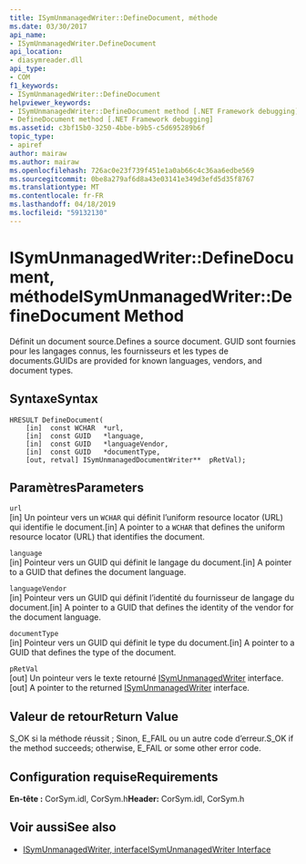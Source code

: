 ```yaml
---
title: ISymUnmanagedWriter::DefineDocument, méthode
ms.date: 03/30/2017
api_name:
- ISymUnmanagedWriter.DefineDocument
api_location:
- diasymreader.dll
api_type:
- COM
f1_keywords:
- ISymUnmanagedWriter::DefineDocument
helpviewer_keywords:
- ISymUnmanagedWriter::DefineDocument method [.NET Framework debugging]
- DefineDocument method [.NET Framework debugging]
ms.assetid: c3bf15b0-3250-4bbe-b9b5-c5d695289b6f
topic_type:
- apiref
author: mairaw
ms.author: mairaw
ms.openlocfilehash: 726ac0e23f739f451e1a0ab66c4c36aa6edbe569
ms.sourcegitcommit: 0be8a279af6d8a43e03141e349d3efd5d35f8767
ms.translationtype: MT
ms.contentlocale: fr-FR
ms.lasthandoff: 04/18/2019
ms.locfileid: "59132130"
---
```

# <a name="isymunmanagedwriterdefinedocument-method"></a><span data-ttu-id="c99c9-102">ISymUnmanagedWriter::DefineDocument, méthode</span><span class="sxs-lookup"><span data-stu-id="c99c9-102">ISymUnmanagedWriter::DefineDocument Method</span></span>
<span data-ttu-id="c99c9-103">Définit un document source.</span><span class="sxs-lookup"><span data-stu-id="c99c9-103">Defines a source document.</span></span> <span data-ttu-id="c99c9-104">GUID sont fournies pour les langages connus, les fournisseurs et les types de documents.</span><span class="sxs-lookup"><span data-stu-id="c99c9-104">GUIDs are provided for known languages, vendors, and document types.</span></span>  
  
## <a name="syntax"></a><span data-ttu-id="c99c9-105">Syntaxe</span><span class="sxs-lookup"><span data-stu-id="c99c9-105">Syntax</span></span>  
  
```  
HRESULT DefineDocument(  
    [in]  const WCHAR  *url,  
    [in]  const GUID   *language,  
    [in]  const GUID   *languageVendor,  
    [in]  const GUID   *documentType,  
    [out, retval] ISymUnmanagedDocumentWriter**  pRetVal);  
```  
  
## <a name="parameters"></a><span data-ttu-id="c99c9-106">Paramètres</span><span class="sxs-lookup"><span data-stu-id="c99c9-106">Parameters</span></span>  
 `url`  
 <span data-ttu-id="c99c9-107">[in] Un pointeur vers un `WCHAR` qui définit l’uniform resource locator (URL) qui identifie le document.</span><span class="sxs-lookup"><span data-stu-id="c99c9-107">[in] A pointer to a `WCHAR` that defines the uniform resource locator (URL) that identifies the document.</span></span>  
  
 `language`  
 <span data-ttu-id="c99c9-108">[in] Pointeur vers un GUID qui définit le langage du document.</span><span class="sxs-lookup"><span data-stu-id="c99c9-108">[in] A pointer to a GUID that defines the document language.</span></span>  
  
 `languageVendor`  
 <span data-ttu-id="c99c9-109">[in] Pointeur vers un GUID qui définit l’identité du fournisseur de langage du document.</span><span class="sxs-lookup"><span data-stu-id="c99c9-109">[in] A pointer to a GUID that defines the identity of the vendor for the document language.</span></span>  
  
 `documentType`  
 <span data-ttu-id="c99c9-110">[in] Pointeur vers un GUID qui définit le type du document.</span><span class="sxs-lookup"><span data-stu-id="c99c9-110">[in] A pointer to a GUID that defines the type of the document.</span></span>  
  
 `pRetVal`  
 <span data-ttu-id="c99c9-111">[out] Un pointeur vers le texte retourné [ISymUnmanagedWriter](../../../../docs/framework/unmanaged-api/diagnostics/isymunmanagedwriter-interface.md) interface.</span><span class="sxs-lookup"><span data-stu-id="c99c9-111">[out] A pointer to the returned [ISymUnmanagedWriter](../../../../docs/framework/unmanaged-api/diagnostics/isymunmanagedwriter-interface.md) interface.</span></span>  
  
## <a name="return-value"></a><span data-ttu-id="c99c9-112">Valeur de retour</span><span class="sxs-lookup"><span data-stu-id="c99c9-112">Return Value</span></span>  
 <span data-ttu-id="c99c9-113">S_OK si la méthode réussit ; Sinon, E_FAIL ou un autre code d’erreur.</span><span class="sxs-lookup"><span data-stu-id="c99c9-113">S_OK if the method succeeds; otherwise, E_FAIL or some other error code.</span></span>  
  
## <a name="requirements"></a><span data-ttu-id="c99c9-114">Configuration requise</span><span class="sxs-lookup"><span data-stu-id="c99c9-114">Requirements</span></span>  
 <span data-ttu-id="c99c9-115">**En-tête :** CorSym.idl, CorSym.h</span><span class="sxs-lookup"><span data-stu-id="c99c9-115">**Header:** CorSym.idl, CorSym.h</span></span>  
  
## <a name="see-also"></a><span data-ttu-id="c99c9-116">Voir aussi</span><span class="sxs-lookup"><span data-stu-id="c99c9-116">See also</span></span>

- [<span data-ttu-id="c99c9-117">ISymUnmanagedWriter, interface</span><span class="sxs-lookup"><span data-stu-id="c99c9-117">ISymUnmanagedWriter Interface</span></span>](../../../../docs/framework/unmanaged-api/diagnostics/isymunmanagedwriter-interface.md)
